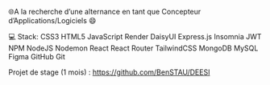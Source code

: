 🌐A la recherche d’une alternance en tant que Concepteur d’Applications/Logiciels 😄

💻 Stack:
CSS3 HTML5 JavaScript Render DaisyUI Express.js Insomnia JWT NPM NodeJS Nodemon React React Router TailwindCSS MongoDB MySQL Figma GitHub Git

Projet de stage (1 mois) : https://github.com/BenSTAU/DEESI
